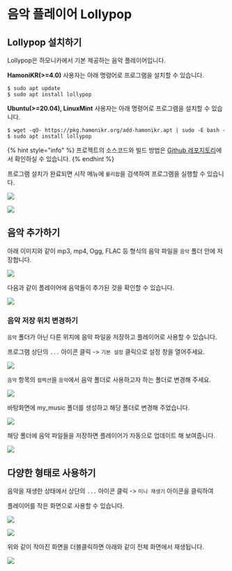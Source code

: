 # 음악 플레이어 Lollypop

## Lollypop 설치하기

Lollypop은 하모니카에서 기본 제공하는 음악 플레이어입니다.

**HamoniKR(>=4.0)** 사용자는 아래 명령어로 프로그램을 설치할 수 있습니다.

```
$ sudo apt update
$ sudo apt install lollypop
```

**Ubuntu(>=20.04), LinuxMint** 사용자는 아래 명령어로 프로그램을 설치할 수 있습니다.

```
$ wget -qO- https://pkg.hamonikr.org/add-hamonikr.apt | sudo -E bash -
$ sudo apt install lollypop
```

{% hint style="info" %}
&#x20;프로젝트의 소스코드와 빌드 방법은 [Github 레포지토리](https://github.com/hamonikr/lollypop)에서 확인하실 수 있습니다.
{% endhint %}

프로그램 설치가 완료되면 시작 메뉴에 `롤리팝`을 검색하여 프로그램을 실행할 수 있습니다.

![](<../.gitbook/assets/image (149).png>)

![](<../.gitbook/assets/image (391).png>)



## 음악 추가하기

아래 이미지와 같이 mp3, mp4, Ogg, FLAC 등 형식의 음악 파일을 `음악` 폴더 안에 저장합니다.

![](<../.gitbook/assets/image (296).png>)

다음과 같이 플레이어에 음악들이 추가된 것을 확인할 수 있습니다.

![](<../.gitbook/assets/image (383).png>)

### 음악 저장 위치 변경하기

`음악` 폴더가 아닌 다른 위치에 음악 파일을 저장하고 플레이어로 사용할 수 있습니다.

프로그램 상단의 `...` 아이콘 클릭 -> `기본 설정` 클릭으로 설정 창을 열어주세요.

![](<../.gitbook/assets/image (249).png>)

`음악` 항목의 `컬렉션`을 `음악`에서 음악 폴더로 사용하고자 하는 폴더로 변경해 주세요.

![](<../.gitbook/assets/스크린샷, 2021-05-28 15-57-38.png>)

바탕화면에 my\_music 폴더를 생성하고 해당 폴더로 변경해 주었습니다.

![](<../.gitbook/assets/image (170).png>)

해당 폴더에 음악 파일들을 저장하면 플레이어가 자동으로 업데이트 해 보여줍니다.

![](<../.gitbook/assets/image (236).png>)



## 다양한 형태로 사용하기

음악을 재생한 상태에서 상단의 `...` 아이콘 클릭 -> `미니 재생기` 아이콘을 클릭하여&#x20;

플레이어를 작은 화면으로 사용할 수 있습니다.

![](<../.gitbook/assets/image (152).png>)

![](<../.gitbook/assets/image (322).png>)

위와 같이 작아진 화면을 더블클릭하면 아래와 같이 전체 화면에서 재생됩니다.

![](<../.gitbook/assets/스크린샷, 2021-05-28 16-23-10.png>)

